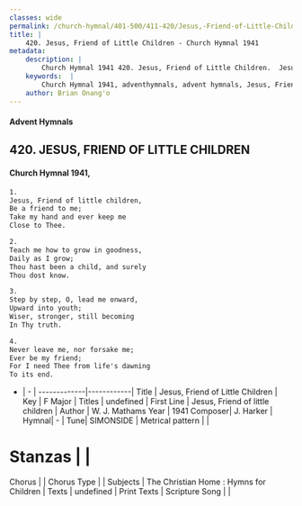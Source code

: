 ```yaml
---
classes: wide
permalink: /church-hymnal/401-500/411-420/Jesus,-Friend-of-Little-Children/
title: |
    420. Jesus, Friend of Little Children - Church Hymnal 1941
metadata:
    description: |
        Church Hymnal 1941 420. Jesus, Friend of Little Children.  Jesus, Friend of little children,  Be a friend to me;  Take my hand and ever keep me  Close to Thee. 
    keywords:  |
        Church Hymnal 1941, adventhymnals, advent hymnals, Jesus, Friend of Little Children, Jesus, Friend of little children. 
    author: Brian Onang'o
---
```


#### Advent Hymnals
## 420. JESUS, FRIEND OF LITTLE CHILDREN
####  Church Hymnal 1941,

```txt
1.
Jesus, Friend of little children, 
Be a friend to me; 
Take my hand and ever keep me 
Close to Thee. 

2.
Teach me how to grow in goodness, 
Daily as I grow; 
Thou hast been a child, and surely 
Thou dost know. 

3.
Step by step, O, lead me onward, 
Upward into youth; 
Wiser, stronger, still becoming 
In Thy truth. 

4.
Never leave me, nor forsake me; 
Ever be my friend; 
For I need Thee from life's dawning 
To its end.

```

- |   -  |
-------------|------------|
Title | Jesus, Friend of Little Children |
Key | F Major |
Titles | undefined |
First Line | Jesus, Friend of little children |
Author | W. J. Mathams
Year | 1941
Composer| J. Harker |
Hymnal|  - |
Tune| SIMONSIDE |
Metrical pattern | |
# Stanzas |  |
Chorus |  |
Chorus Type |  |
Subjects | The Christian Home : Hymns for Children |
Texts | undefined |
Print Texts | 
Scripture Song |  |
    
